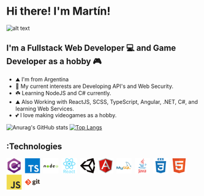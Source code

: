 # Hi there! I'm Martín!
![alt text](https://31.media.tumblr.com/11ebcfd6f503c64033dd3b47dd77efd6/tumblr_mt0hkh9Bsu1rzek2wo1_1280.gif)

## I'm a Fullstack Web Developer 💻 and Game Developer as a hobby 🎮 

- ⛰️ I'm from Argentina
- 🔬 My current interests are Developing API's and Web Security.
- ☘️ Learning NodeJS and C# currently.
- ⛰️ Also Working with ReactJS, SCSS, TypeScript, Angular, .NET, C#, and learning Web Services.
- 💕 I love making videogames as a hobby.

![Anurag's GitHub stats](https://github-readme-stats.vercel.app/api?username=martincout&show_icons=true&theme=gruvbox)
[![Top Langs](https://github-readme-stats.vercel.app/api/top-langs/?username=martincout&show_icons=true&theme=gruvbox)](https://github.com/anuraghazra/github-readme-stats)

## :Technologies

<div>
  <img src="https://github.com/devicons/devicon/blob/master/icons/csharp/csharp-original.svg" title="CSharp" alt="CSharp" width="40" height="40"/>&nbsp;
  <img src="https://github.com/devicons/devicon/blob/master/icons/typescript/typescript-original.svg" title="Typescript" alt="Typescript" width="40" height="40"/>&nbsp;
  <img src="https://github.com/devicons/devicon/blob/master/icons/nodejs/nodejs-original-wordmark.svg" title="NodeJS" alt="NodeJS" width="40" height="40"/>&nbsp;
  <img src="https://github.com/devicons/devicon/blob/master/icons/react/react-original-wordmark.svg" title="React" alt="React" width="40" height="40"/>&nbsp;
  <img src="https://github.com/devicons/devicon/blob/master/icons/unity/unity-original.svg" title="Unity" alt="Unity" width="40" height="40"/>&nbsp;
  <img src="https://github.com/devicons/devicon/blob/master/icons/angularjs/angularjs-original.svg" title="Angular" alt="Angular" width="40" height="40"/>&nbsp;
  <img src="https://github.com/devicons/devicon/blob/master/icons/mysql/mysql-original-wordmark.svg" title="MySQL"  alt="MySQL" width="40" height="40"/>&nbsp;
  <img src="https://github.com/devicons/devicon/blob/master/icons/java/java-original-wordmark.svg" title="Java" alt="Java" width="40" height="40"/>&nbsp;
  <img src="https://github.com/devicons/devicon/blob/master/icons/css3/css3-plain-wordmark.svg"  title="CSS3" alt="CSS" width="40" height="40"/>&nbsp;
  <img src="https://github.com/devicons/devicon/blob/master/icons/html5/html5-original.svg" title="HTML5" alt="HTML" width="40" height="40"/>&nbsp;
  <img src="https://github.com/devicons/devicon/blob/master/icons/javascript/javascript-original.svg" title="JavaScript" alt="JavaScript" width="40" height="40"/>&nbsp;
  <img src="https://github.com/devicons/devicon/blob/master/icons/git/git-original-wordmark.svg" title="Git" alt="Git" width="40" height="40"/>
</div>

